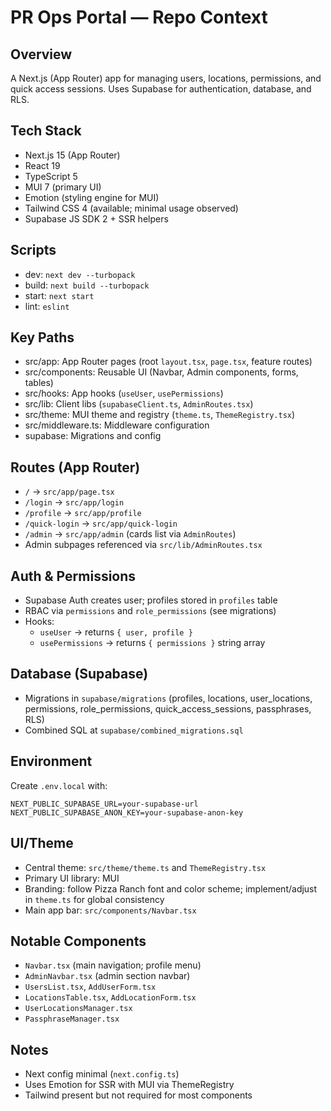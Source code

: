 # PR Ops Portal — Repo Context

## Overview
A Next.js (App Router) app for managing users, locations, permissions, and quick access sessions. Uses Supabase for authentication, database, and RLS.

## Tech Stack
- Next.js 15 (App Router)
- React 19
- TypeScript 5
- MUI 7 (primary UI)
- Emotion (styling engine for MUI)
- Tailwind CSS 4 (available; minimal usage observed)
- Supabase JS SDK 2 + SSR helpers

## Scripts
- dev: `next dev --turbopack`
- build: `next build --turbopack`
- start: `next start`
- lint: `eslint`

## Key Paths
- src/app: App Router pages (root `layout.tsx`, `page.tsx`, feature routes)
- src/components: Reusable UI (Navbar, Admin components, forms, tables)
- src/hooks: App hooks (`useUser`, `usePermissions`)
- src/lib: Client libs (`supabaseClient.ts`, `AdminRoutes.tsx`)
- src/theme: MUI theme and registry (`theme.ts`, `ThemeRegistry.tsx`)
- src/middleware.ts: Middleware configuration
- supabase: Migrations and config

## Routes (App Router)
- `/` → `src/app/page.tsx`
- `/login` → `src/app/login`
- `/profile` → `src/app/profile`
- `/quick-login` → `src/app/quick-login`
- `/admin` → `src/app/admin` (cards list via `AdminRoutes`)
- Admin subpages referenced via `src/lib/AdminRoutes.tsx`

## Auth & Permissions
- Supabase Auth creates user; profiles stored in `profiles` table
- RBAC via `permissions` and `role_permissions` (see migrations)
- Hooks:
  - `useUser` → returns `{ user, profile }`
  - `usePermissions` → returns `{ permissions }` string array

## Database (Supabase)
- Migrations in `supabase/migrations` (profiles, locations, user_locations, permissions, role_permissions, quick_access_sessions, passphrases, RLS)
- Combined SQL at `supabase/combined_migrations.sql`

## Environment
Create `.env.local` with:
```
NEXT_PUBLIC_SUPABASE_URL=your-supabase-url
NEXT_PUBLIC_SUPABASE_ANON_KEY=your-supabase-anon-key
```

## UI/Theme
- Central theme: `src/theme/theme.ts` and `ThemeRegistry.tsx`
- Primary UI library: MUI
- Branding: follow Pizza Ranch font and color scheme; implement/adjust in `theme.ts` for global consistency
- Main app bar: `src/components/Navbar.tsx`

## Notable Components
- `Navbar.tsx` (main navigation; profile menu)
- `AdminNavbar.tsx` (admin section navbar)
- `UsersList.tsx`, `AddUserForm.tsx`
- `LocationsTable.tsx`, `AddLocationForm.tsx`
- `UserLocationsManager.tsx`
- `PassphraseManager.tsx`

## Notes
- Next config minimal (`next.config.ts`)
- Uses Emotion for SSR with MUI via ThemeRegistry
- Tailwind present but not required for most components